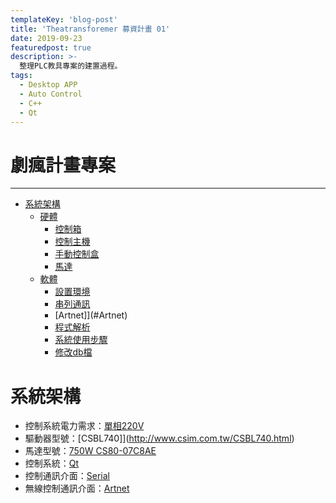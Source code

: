 ```yaml
---
templateKey: 'blog-post'
title: 'Theatransforemer 募資計畫 01'
date: 2019-09-23
featuredpost: true
description: >-
  整理PLC教具專案的建置過程。
tags:
  - Desktop APP
  - Auto Control
  - C++
  - Qt
---
```


# 劇瘋計畫專案
***
- [系統架構](#系統架構)
  - [硬體](#硬體)
    - [控制箱](#控制箱)
    - [控制主機](#控制主機)
    - [手動控制盒](#手動控制盒)
    - [馬達](#馬達)
  - [軟體](#軟體)
    - [設置環境](#設置環境)
    - [串列通訊](#串列通訊)
    - [Artnet]](#Artnet)
    - [程式解析](#程式解析)
    - [系統使用步驟](#系統使用步驟)
    - [修改db檔](#修改db檔)

# 系統架構
+ 控制系統電力需求：[單相220V](https://zh.wikipedia.org/wiki/%E5%96%AE%E7%9B%B8%E9%9B%BB)
+ 驅動器型號：[CSBL740]](http://www.csim.com.tw/CSBL740.html) 
+ 馬達型號：[750W CS80-07C8AE](http://www.csim.com.tw/servo_motor.html)
+ 控制系統：[Qt](https://www.qt.io/)
+ 控制通訊介面：[Serial](https://zh.wikipedia.org/wiki/%E4%B8%B2%E8%A1%8C%E9%80%9A%E4%BF%A1)
+ 無線控制通訊介面：[Artnet](https://art-net.org.uk/)
